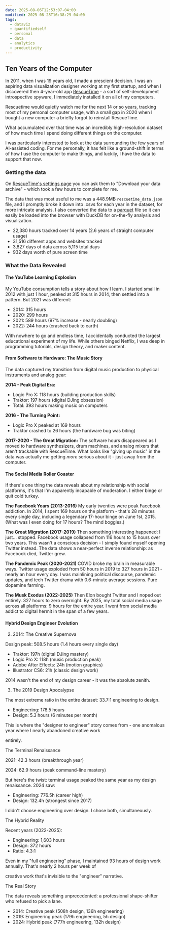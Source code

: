 ```yaml
---
date: 2025-08-06T12:53:07-04:00
modified: 2025-08-28T16:38:29-04:00
tags:
  - dataviz
  - quantifiedself
  - personal
  - data
  - analytics
  - productivity
---
```

## Ten Years of the Computer

In 2011, when I was 19 years old, I made a prescient decision. I was an aspiring data visualization designer working at my first startup, and when I discovered then 4-year-old app [RescueTime](https://www.ycombinator.com/companies/rescuetime) - a sort of self-development introspective spyware, I immediately installed it on all of my computers.

Rescuetime would quietly watch me for the next 14 or so years, tracking most of my personal computer usage, with a small gap in 2020 when I bought a new computer a briefly forgot to reinstall RescueTime.

What accumulated over that time was an incredibly high-resolution dataset of how much time I spend doing different things on the computer.

I was particularly interested to look at the data surrounding the few years of AI-assisted coding. For me personally, it has felt like a ground-shift in terms of how I use the computer to make things, and luckily, I have the data to support that now.

### Getting the data

On [RescueTime's settings page](https://www.rescuetime.com/rtx/settings/data) you can ask them to "Download your data archive" - which took a few hours to complete for me.

The data that was most useful to me was a 448.9MB `rescuetime_data.json` file, and I promptly broke it down into .csvs for each year in the dataset, for more intricate analysis. I also converted the data to a [parquet](https://parquet.apache.org) file so it can easily be loaded into the browser with DuckDB for on-the-fly analysis and visualization.

  - 22,380 hours tracked over 14 years (2.6 years of straight computer usage)
  - 31,516 different apps and websites tracked
  - 3,827 days of data across 5,115 total days
  - 932 days worth of pure screen time

### What the Data Revealed

#### The YouTube Learning Explosion

My YouTube consumption tells a story about how I learn. I started small in 2012 with just 1 hour, peaked at 315 hours in 2014, then settled into a pattern. But 2021 was different:

- 2014: 315 hours
- 2020: 299 hours
- 2021: 589 hours (97% increase - nearly doubling)
- 2022: 244 hours (crashed back to earth)

With nowhere to go and endless time, I accidentally conducted the largest educational experiment of my life. While others binged Netflix, I was deep in programming tutorials, design theory, and maker content.

#### From Software to Hardware: The Music Story

The data captured my transition from digital music production to physical instruments and analog gear:

**2014 - Peak Digital Era:**
- Logic Pro X: 118 hours (building production skills)
- Traktor: 197 hours (digital DJing obsession)
- Total: 393 hours making music on computers

**2016 - The Turning Point:**
- Logic Pro X peaked at 169 hours
- Traktor crashed to 26 hours (the hardware bug was biting)

**2017-2020 - The Great Migration:**
The software hours disappeared as I moved to hardware synthesizers, drum machines, and analog mixers that aren't trackable with RescueTime. What looks like "giving up music" in the data was actually me getting *more* serious about it - just away from the computer.

#### The Social Media Roller Coaster

If there's one thing the data reveals about my relationship with social platforms, it's that I'm apparently incapable of moderation. I either binge or quit cold turkey.

**The Facebook Years (2013-2016)**
My early twenties were peak Facebook addiction. In 2014, I spent 169 hours on the platform - that's 28 minutes every single day, including a legendary 17-hour binge on June 1st, 2015. (What was I even doing for 17 hours? The mind boggles.)

**The Great Migration (2017-2019)**
Then something interesting happened: I just… stopped. Facebook usage collapsed from 116 hours to 15 hours over two years. This wasn't a conscious decision - I simply found myself opening Twitter instead. The data shows a near-perfect inverse relationship: as Facebook died, Twitter grew.

**The Pandemic Peak (2020-2021)**
COVID broke my brain in measurable ways. Twitter usage exploded from 50 hours in 2019 to 327 hours in 2021 - nearly an hour every day. I was mainlining political discourse, pandemic updates, and tech Twitter drama with 0.6-minute average sessions. Pure dopamine farming.

**The Musk Exodus (2022-2025)**
Then Elon bought Twitter and I noped out entirely. 327 hours to zero overnight. By 2025, my total social media usage across all platforms: 9 hours for the entire year. I went from social media addict to digital hermit in the span of a few years.

#### Hybrid Design Engineer Evolution

2. 2014: The Creative Supernova

  Design peak: 508.5 hours (1.4 hours every single day)

  - Traktor: 197h (digital DJing mastery)
  - Logic Pro X: 118h (music production peak)
  - Adobe After Effects: 24h (motion graphics)
  - Illustrator CS6: 21h (classic design work)

  2014 wasn't the end of my design career - it was the absolute zenith.

  3. The 2019 Design Apocalypse

  The most extreme ratio in the entire dataset: 33.7:1 engineering to design.

  - Engineering: 178.5 hours
  - Design: 5.3 hours (6 minutes per month)

  This is where the "designer to engineer" story comes from - one anomalous year where I nearly abandoned creative work

  entirely.

  The Terminal Renaissance

  2021: 42.3 hours (breakthrough year)

  2024: 62.9 hours (peak command-line mastery)

  But here's the twist: terminal usage peaked the same year as my design renaissance. 2024 saw:

  - Engineering: 776.5h (career high)
  - Design: 132.4h (strongest since 2017)

  I didn't choose engineering over design. I chose both, simultaneously.

  The Hybrid Reality

  Recent years (2022-2025):

  - Engineering: 1,603 hours
  - Design: 372 hours
  - Ratio: 4.3:1

  Even in my "full engineering" phase, I maintained 93 hours of design work annually. That's nearly 2 hours per week of

  creative work that's invisible to the "engineer" narrative.

  The Real Story

  The data reveals something unprecedented: a professional shape-shifter who refused to pick a lane.

  - 2014: Creative peak (508h design, 136h engineering)
  - 2019: Engineering peak (179h engineering, 5h design)
  - 2024: Hybrid peak (777h engineering, 132h design)